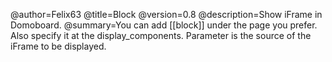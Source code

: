 @author=Felix63 @title=Block @version=0.8 @description=Show iFrame in Domoboard. @summary=You can add [[block]] under the page you prefer. Also specify it at the display_components. Parameter is the source of the iFrame to be displayed.